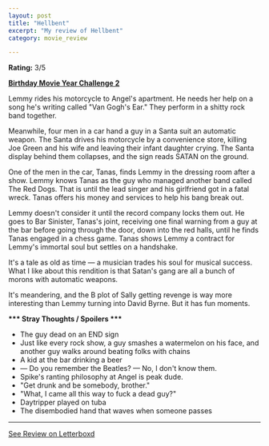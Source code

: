 ```yaml
---
layout: post
title: "Hellbent"
excerpt: "My review of Hellbent"
category: movie_review

---
```


**Rating:** 3/5

<b><a href="https://boxd.it/sWI7Y" rel="nofollow">Birthday Movie Year Challenge 2</a></b>

Lemmy rides his motorcycle to Angel's apartment. He needs her help on a song he's writing called "Van Gogh's Ear." They perform in a shitty rock band together.

Meanwhile, four men in a car hand a guy in a Santa suit an automatic weapon. The Santa drives his motorcycle by a convenience store, killing Joe Green and his wife and leaving their infant daughter crying. The Santa display behind them collapses, and the sign reads SATAN on the ground.

One of the men in the car, Tanas, finds Lemmy in the dressing room after a show. Lemmy knows Tanas as the guy who managed another band called The Red Dogs. That is until the lead singer and his girlfriend got in a fatal wreck. Tanas offers his money and services to help his bang break out.

Lemmy doesn't consider it until the record company locks them out. He goes to Bar Sinister, Tanas's joint, receiving one final warning from a guy at the bar before going through the door, down into the red halls, until he finds Tanas engaged in a chess game. Tanas shows Lemmy a contract for Lemmy's immortal soul but settles on a handshake.

It's a tale as old as time — a musician trades his soul for musical success. What I like about this rendition is that Satan's gang are all a bunch of morons with automatic weapons.

It's meandering, and the B plot of Sally getting revenge is way more interesting than Lemmy turning into David Byrne. But it has fun moments.


<b>*** Stray Thoughts / Spoilers ***</b>
* The guy dead on an END sign
* Just like every rock show, a guy smashes a watermelon on his face, and another guy walks around beating folks with chains
* A kid at the bar drinking a beer
* — Do you remember the Beatles? — No, I don't know them.
* Spike's ranting philosophy at Angel is peak dude.
* "Get drunk and be somebody, brother."
* "What, I came all this way to fuck a dead guy?"
* Daytripper played on tuba
* The disembodied hand that waves when someone passes

<hr>

[See Review on Letterboxd](https://boxd.it/5RNZ7R)

